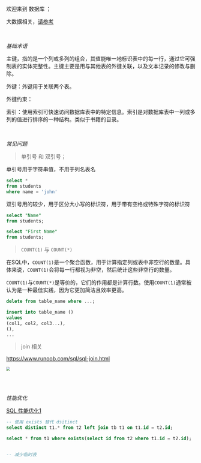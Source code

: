 
欢迎来到 数据库 ；

大数据相关，[请参考](应用/大数据/)



</br>

_基础术语_

主键，指的是一个列或多列的组合，其值能唯一地标识表中的每一行，通过它可强制表的实体完整性。主键主要是用与其他表的外键关联，以及文本记录的修改与删除。

外键：外键用于关联两个表。

外键约束：

索引：使用索引可快速访问数据库表中的特定信息。索引是对数据库表中一列或多列的值进行排序的一种结构。类似于书籍的目录。


</br>

_常见问题_

>单引号 和 双引号；

单引号用于字符串值，不用于列名表名
```sql
select *
from students
where name = 'john'
```

双引号用的较少，用于区分大小写的标识符，用于带有空格或特殊字符的标识符
```sql
select "Name"
from students;

select "First Name"
from students;
```

> `COUNT(1)` 与 `COUNT(*)`

在SQL中，`COUNT(1)`是一个聚合函数，用于计算指定列或表中非空行的数量。具体来说，`COUNT(1)`会将每一行都视为非空，然后统计这些非空行的数量。

`COUNT(1)`与`COUNT(*)`是等价的，它们的作用都是计算行数。使用`COUNT(1)`通常被认为是一种最佳实践，因为它更加简洁且效率更高。




```sql
delete from table_name where ...;

insert into table_name ()
values 
(col1, col2, col3...),
(),
...

```

> join 相关


https://www.runoob.com/sql/sql-join.html


<img src='https://www.runoob.com/wp-content/uploads/2019/01/sql-join.png' style="zoom:60%">


</br></br>

_性能优化_


[SQL 性能优化1](https://www.cnblogs.com/youzhibing/p/11909821.html)

```sql
-- 使用 exists 替代 dsitinct
select distinct t1.* from t2 left join tb t1 on t1.id = t2.id;

select * from t1 where exists(select id from t2 where t1.id = t2.id);


-- 减少临时表
```



